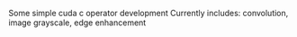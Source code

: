Some simple cuda c operator development
Currently includes: convolution, image grayscale, edge enhancement